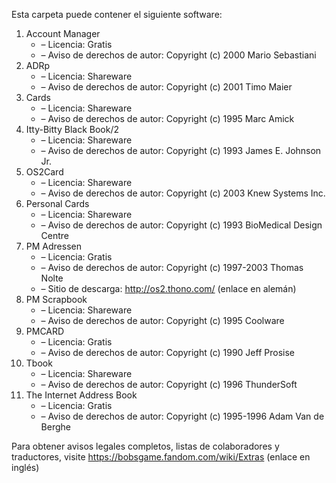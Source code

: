 ﻿Esta carpeta puede contener el siguiente software:

1. Account Manager
   - – Licencia: Gratis
   - – Aviso de derechos de autor: Copyright (c) 2000 Mario Sebastiani
2. ADRp
   - – Licencia: Shareware
   - – Aviso de derechos de autor: Copyright (c) 2001 Timo Maier
3. Cards
   - – Licencia: Shareware
   - – Aviso de derechos de autor: Copyright (c) 1995 Marc Amick
4. Itty-Bitty Black Book/2
   - – Licencia: Shareware
   - – Aviso de derechos de autor: Copyright (c) 1993 James E. Johnson Jr.
5. OS2Card
   - – Licencia: Shareware
   - – Aviso de derechos de autor: Copyright (c) 2003 Knew Systems Inc.
6. Personal Cards
   - – Licencia: Shareware
   - – Aviso de derechos de autor: Copyright (c) 1993 BioMedical Design Centre
7. PM Adressen
   - – Licencia: Gratis
   - – Aviso de derechos de autor: Copyright (c) 1997-2003 Thomas Nolte
   - – Sitio de descarga: http://os2.thono.com/ (enlace en alemán)
8. PM Scrapbook
   - – Licencia: Shareware
   - – Aviso de derechos de autor: Copyright (c) 1995 Coolware
9. PMCARD
   - – Licencia: Gratis
   - – Aviso de derechos de autor: Copyright (c) 1990 Jeff Prosise
10. Tbook
    - – Licencia: Shareware
    - – Aviso de derechos de autor: Copyright (c) 1996 ThunderSoft
11. The Internet Address Book
    - – Licencia: Gratis
    - – Aviso de derechos de autor: Copyright (c) 1995-1996 Adam Van de Berghe

Para obtener avisos legales completos, listas de colaboradores y traductores, visite https://bobsgame.fandom.com/wiki/Extras (enlace en inglés)
